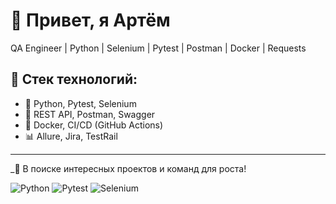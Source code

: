 # 👋 Привет, я Артём

QA Engineer | Python | Selenium | Pytest | Postman | Docker | Requests

## 🧰 Стек технологий:
- 🐍 Python, Pytest, Selenium
- 🧪 REST API, Postman, Swagger
- 🐳 Docker, CI/CD (GitHub Actions)
- 📊 Allure, Jira, TestRail
---
_👀 В поиске интересных проектов и команд для роста!

![Python](https://img.shields.io/badge/Python-3776AB?style=for-the-badge&logo=python&logoColor=white)
![Pytest](https://img.shields.io/badge/Pytest-0A9EDC?style=for-the-badge&logo=pytest&logoColor=white)
![Selenium](https://img.shields.io/badge/Selenium-43B02A?style=for-the-badge&logo=selenium&logoColor=white)

<!--
**s-gorobets/s-gorobets** is a ✨ _special_ ✨ repository because its `README.md` (this file) appears on your GitHub profile.

Here are some ideas to get you started:

- 🔭 I’m currently working on ...
- 🌱 I’m currently learning ...
- 👯 I’m looking to collaborate on ...
- 🤔 I’m looking for help with ...
- 💬 Ask me about ...
- 📫 How to reach me: ...
- 😄 Pronouns: ...
- ⚡ Fun fact: ...
-->
